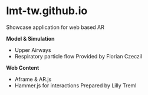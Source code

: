 # lmt-tw.github.io

Showcase application for web based AR

**Model & Simulation**
- Upper Airways 
- Respiratory particle flow 
 Provided by Florian Czeczil

**Web Content**
- Aframe & AR.js 
- Hammer.js for interactions
Prepared by Lilly Treml
